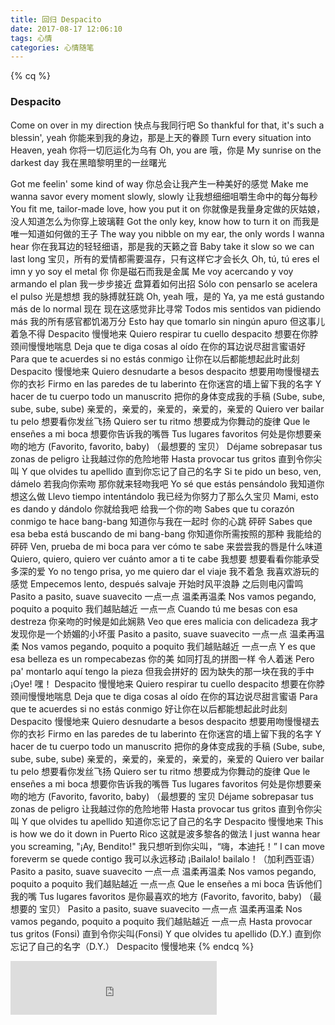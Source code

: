 ```yaml
---
title: 回归 Despacito
date: 2017-08-17 12:06:10
tags: 心情
categories: 心情随笔
---
```

{% cq %}

### Despacito

Come on over in my direction
快点与我同行吧
So thankful for that, it's such a blessin', yeah
你能来到我的身边，那是上天的眷顾
Turn every situation into Heaven, yeah
你将一切厄运化为乌有
Oh, you are
哦，你是
My sunrise on the darkest day
我在黑暗黎明里的一丝曙光
<!--more-->
Got me feelin' some kind of way
你总会让我产生一种美好的感觉
Make me wanna savor every moment slowly, slowly
让我想细细咀嚼生命中的每分每秒
You fit me, tailor-made love, how you put it on
你就像是我量身定做的灰姑娘，没人知道怎么为你穿上玻璃鞋
Got the only key, know how to turn it on
而我是唯一知道如何做的王子
The way you nibble on my ear, the only words I wanna hear
你在我耳边的轻轻细语，那是我的天籁之音
Baby take it slow so we can last long
宝贝，所有的爱情都需要温存，只有这样它才会长久
Oh, tú, tú eres el imn y yo soy el metal
你 你是磁石而我是金属
Me voy acercando y voy armando el plan
我一步步接近 盘算着如何出招
Sólo con pensarlo se acelera el pulso
光是想想 我的脉搏就狂跳
Oh, yeah
哦，是的
Ya, ya me está gustando más de lo normal
现在 现在这感觉非比寻常
Todos mis sentidos van pidiendo más
我的所有感官都饥渴万分
Esto hay que tomarlo sin ningún apuro
但这事儿着急不得
Despacito
慢慢地来
Quiero respirar tu cuello despacito
想要在你脖颈间慢慢地喘息
Deja que te diga cosas al oído
在你的耳边说尽甜言蜜语好
Para que te acuerdes si no estás conmigo
让你在以后都能想起此时此刻
Despacito
慢慢地来
Quiero desnudarte a besos despacito
想要用吻慢慢褪去你的衣衫
Firmo en las paredes de tu laberinto
在你迷宫的墙上留下我的名字
Y hacer de tu cuerpo todo un manuscrito
把你的身体变成我的手稿
(Sube, sube, sube, sube, sube)
亲爱的，亲爱的，亲爱的，亲爱的，亲爱的
Quiero ver bailar tu pelo
想要看你发丝飞扬
Quiero ser tu ritmo
想要成为你舞动的旋律
Que le enseñes a mi boca
想要你告诉我的嘴唇
Tus lugares favoritos
何处是你想要亲吻的地方
(Favorito, favorito, baby)
（最想要的 宝贝）
Déjame sobrepasar tus zonas de peligro
让我越过你的危险地带
Hasta provocar tus gritos
直到令你尖叫
Y que olvides tu apellido
直到你忘记了自己的名字
Si te pido un beso, ven, dámelo
若我向你索吻 那你就来轻吻我吧
Yo sé que estás pensándolo
我知道你想这么做
Llevo tiempo intentándolo
我已经为你努力了那么久宝贝
Mami, esto es dando y dándolo
你就给我吧 给我一个你的吻
Sabes que tu corazón conmigo te hace bang-bang
知道你与我在一起时 你的心跳 砰砰
Sabes que esa beba está buscando de mi bang-bang
你知道你所需按照的那种 我能给的 砰砰
Ven, prueba de mi boca para ver cómo te sabe
来尝尝我的唇是什么味道
Quiero, quiero, quiero ver cuánto amor a ti te cabe
我想要 想要看看你能承受多深的爱
Yo no tengo prisa, yo me quiero dar el viaje
我不着急 我喜欢游玩的感觉
Empecemos lento, después salvaje
开始时风平浪静 之后则电闪雷鸣
Pasito a pasito, suave suavecito
一点一点 温柔再温柔
Nos vamos pegando, poquito a poquito
我们越贴越近 一点一点
Cuando tú me besas con esa destreza
你亲吻的时候是如此娴熟
Veo que eres malicia con delicadeza
我才发现你是一个娇媚的小坏蛋
Pasito a pasito, suave suavecito
一点一点 温柔再温柔
Nos vamos pegando, poquito a poquito
我们越贴越近 一点一点
Y es que esa belleza es un rompecabezas
你的美 如同打乱的拼图一样 令人着迷
Pero pa' montarlo aquí tengo la pieza
但我会拼好的 因为缺失的那一块在我的手中
¡Oye!
嘿！
Despacito
慢慢地来
Quiero respirar tu cuello despacito
想要在你脖颈间慢慢地喘息
Deja que te diga cosas al oído
在你的耳边说尽甜言蜜语
Para que te acuerdes si no estás conmigo
好让你在以后都能想起此时此刻
Despacito
慢慢地来
Quiero desnudarte a besos despacito
想要用吻慢慢褪去你的衣衫
Firmo en las paredes de tu laberinto
在你迷宫的墙上留下我的名字
Y hacer de tu cuerpo todo un manuscrito
把你的身体变成我的手稿
(Sube, sube, sube, sube, sube)
亲爱的，亲爱的，亲爱的，亲爱的，亲爱的
Quiero ver bailar tu pelo
想要看你发丝飞扬
Quiero ser tu ritmo
想要成为你舞动的旋律
Que le enseñes a mi boca
想要你告诉我的嘴唇
Tus lugares favoritos
何处是你想要亲吻的地方
(Favorito, favorito, baby)
（最想要的 宝贝
Déjame sobrepasar tus zonas de peligro
让我越过你的危险地带
Hasta provocar tus gritos
直到令你尖叫
Y que olvides tu apellido
知道你忘记了自己的名字
Despacito
慢慢地来
This is how we do it down in Puerto Rico
这就是波多黎各的做法
I just wanna hear you screaming, "¡Ay, Bendito!"
我只想听到你尖叫，“嗨，本迪托！”
I can move foreverm se quede contigo
我可以永远移动
¡Bailalo!
bailalo！（加利西亚语）
Pasito a pasito, suave suavecito
一点一点 温柔再温柔
Nos vamos pegando, poquito a poquito
我们越贴越近 一点一点
Que le enseñes a mi boca
告诉他们 我的嘴
Tus lugares favoritos
是你最喜欢的地方
(Favorito, favorito, baby)
（最想要的 宝贝）
Pasito a pasito, suave suavecito
一点一点 温柔再温柔
Nos vamos pegando, poquito a poquito
我们越贴越近 一点一点
Hasta provocar tus gritos (Fonsi)
直到令你尖叫(Fonsi)
Y que olvides tu apellido (D.Y.)
直到你忘记了自己的名字（D.Y.）
Despacito
慢慢地来
{% endcq %}

<iframe frameborder="no" border="0" marginwidth="0" marginheight="0" width=330 height=86 src="http://music.163.com/outchain/player?type=2&id=472361096&auto=1&height=66"></iframe>

